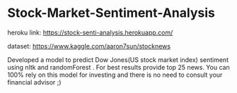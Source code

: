 # Stock-Market-Sentiment-Analysis

heroku link: https://stock-senti-analysis.herokuapp.com/

dataset: https://www.kaggle.com/aaron7sun/stocknews

Developed a model to predict Dow Jones(US stock market index) sentiment using nltk and randomForest . For best results provide top 25 news.
You can 100% rely on this model for investing and there is no need to consult your financial advisor ;)
